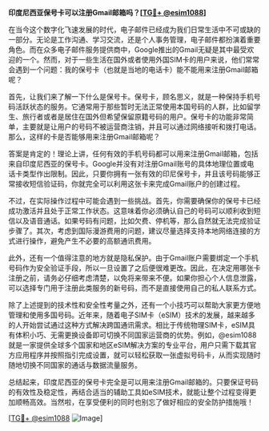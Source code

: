 **印度尼西亚保号卡可以注册Gmail邮箱吗？[[TG💪+ @esim1088](https://t.me/s/esim1088)]**

在当今这个数字化飞速发展的时代，电子邮件已经成为我们日常生活中不可或缺的一部分。无论是工作沟通、学习交流，还是个人事务管理，电子邮件都扮演着重要角色。而在众多电子邮件服务提供商中，Google推出的Gmail无疑是其中最受欢迎的一个。然而，对于一些生活在国外或者使用外国SIM卡的用户来说，他们常常会遇到一个问题：我的保号卡（也就是当地的电话卡）能不能用来注册Gmail邮箱呢？

首先，让我们来了解一下什么是保号卡。保号卡，顾名思义，就是一种保持手机号码活跃状态的服务。它通常用于那些暂时无法正常使用本国号码的人群，比如留学生、旅行者或者是居住在国外但希望保留原籍号码的用户。保号卡的功能非常简单，主要就是让用户的号码不被运营商注销，并且可以通过网络接听和拨打电话。那么，这样的卡是否能够用来注册Gmail邮箱呢？

答案是肯定的！理论上讲，任何有效的手机号码都可以用来注册Gmail邮箱，包括来自印度尼西亚的保号卡。Google并没有对注册Gmail账号的具体地理位置或电话卡类型作出限制。因此，只要你拥有一张有效的印尼保号卡，并且该号码能够正常接收短信验证码，你就完全可以利用这张卡来完成Gmail账户的创建过程。

不过，在实际操作过程中可能会遇到一些挑战。首先，你需要确保你的保号卡已经成功激活并且处于正常工作状态。这意味着你必须确认自己的号码可以顺利收到短信以及语音通话。如果号码有问题，比如欠费、停机等，那么自然就无法完成验证步骤了。其次，考虑到国际漫游费用的问题，建议尽量选择支持本地网络连接的方式进行操作，避免产生不必要的高额通讯费用。

此外，还有一个值得注意的地方就是隐私保护。由于Gmail账户需要绑定一个手机号码作为安全验证手段，所以一旦设置了之后便很难更改。因此，在决定用哪张卡注册之前，请务必仔细考虑清楚，以免将来带来不便。如果你担心个人信息泄露，可以选择专门用于注册此类服务的新号码，而不是直接使用自己的私人联系方式。

除了上述提到的技术性和安全性考量之外，还有一个小技巧可以帮助大家更方便地管理和使用多国号码。近年来，随着电子SIM卡（eSIM）技术的发展，越来越多的人开始尝试通过这种方式解决跨国通讯需求。相比于传统物理SIM卡，eSIM具有体积小巧、无需更换设备即可切换不同国家运营商的优势。例如，@esim1088 就是一家提供全球多个国家和地区eSIM解决方案的专业平台，用户只需下载其官方应用程序并按照指引完成设置，就可以轻松获取一张虚拟号码卡，从而实现随时随地切换不同国家的通话与数据流量服务。

总结起来，印度尼西亚的保号卡完全是可以用来注册Gmail邮箱的。只要保证号码的有效性及稳定性，再结合适当的辅助工具如eSIM技术，就能让整个过程变得更加顺畅高效。当然啦，在享受便利的同时也别忘了做好相应的安全防护措施哦！

[[TG💪+ @esim1088](https://t.me/s/esim1088) ![Image](https://i.postimg.cc/4NQfJmqS/Snipaste-2025-05-13-00-14-12.png)]